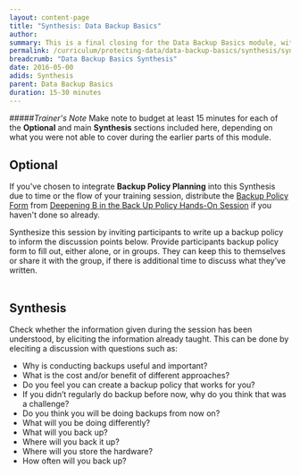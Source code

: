 ```yaml
---
layout: content-page
title: "Synthesis: Data Backup Basics"
author:
summary: This is a final closing for the Data Backup Basics module, with an optional inclusion or introduction of backup policy planning as needed.
permalink: /curriculum/protecting-data/data-backup-basics/synthesis/synthesis-data-backup-basics
breadcrumb: "Data Backup Basics Synthesis"
date: 2016-05-00
adids: Synthesis
parent: Data Backup Basics
duration: 15-30 minutes
---
```

#####*Trainer's Note*
Make note to budget at least 15 minutes for each of the **Optional** and main **Synthesis** sections included here, depending on what you were not able to cover during the earlier parts of this module.

## Optional
If you've chosen to integrate **Backup Policy Planning** into this Synthesis due to time or the flow of your training session, distribute the <a href="/assets/files/backup_policy-blank.pdf">Backup Policy Form</a> from [Deepening B in the Back Up Policy Hands-On Session](/curriculum/protecting-data/data-backup-basics/deepening/learning-how-to-backup-your-data/) if you haven't done so already.

Synthesize this session by inviting participants to write up a backup policy to inform the discussion points below. Provide participants backup policy form to fill out, either alone, or in groups. They can keep this to themselves or share it with the group, if there is additional time to discuss what they’ve written.
<br><br>

## Synthesis
Check whether the information given during the session has been understood, by eliciting the information already taught. This can be done by eleciting a discussion with questions such as:
- Why is conducting backups useful and important?
- What is the cost and/or benefit of different approaches?
- Do you feel you can create a backup policy that works for you?
- If you didn’t regularly do backup before now, why do you think that was a challenge?
- Do you think you will be doing backups from now on?
- What will you be doing differently?
- What will you back up?
- Where will you back it up?
- Where will you store the hardware?
- How often will you back up?
